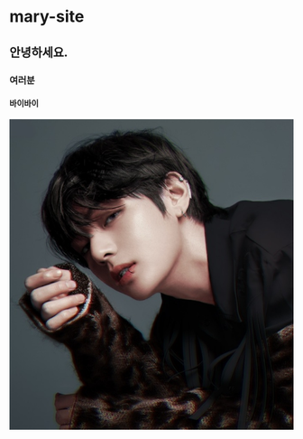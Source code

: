 # mary-site  
## 안녕하세요.  
### 여러분  
#### 바이바이  

[![tata](https://github.com/kimary-cloud/mary-site/blob/master/tata.jpg?raw=true)](https://youtu.be/wqm3d7BGczA)

